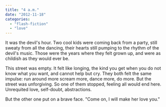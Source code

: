 ```yaml
---
title: "4 a.m."
date: "2012-11-18"
categories: 
  - "flash-fiction"
  - "love"
---
```


It was the devil's hour. Two cool kids were coming back from a party, still sweaty from all the dancing, their hearts still pumping to the rhythm of the devil's music. Those were the years where they felt grown up, and were as childish as they would ever be.

This street was empty. It felt like longing, the kind you get when you do not know what you want, and cannot help but cry. They both felt the same impulse: run around more scream more, dance more, do more. But the street was unforgiving. So one of them stopped, feeling all would end here. Unrequited love, self-doubt, abstractions.

But the other one put on a brave face. "Come on, I will make her love you."
